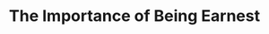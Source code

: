 ---
layout: productions
title: The Importance of Being Earnest
year: 2009
image: 
image_credit: 
image_alt:
image_caption:
category: 
Theatre: Theatre Jacksonville
Venue: Little Theatre
cast:
  Jack: Michael Lipp
crew:
external_links:
---